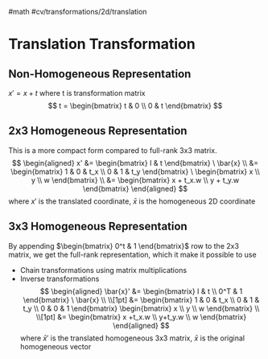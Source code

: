 #math #cv/transformations/2d/translation 
# Translation Transformation
## Non-Homogeneous Representation
$x' = x + t$ where t is transformation matrix
$$
t = 
\begin{bmatrix}
t & 0 \\
0 & t
\end{bmatrix}
$$

## 2x3 Homogeneous Representation
This is a more compact form compared to full-rank 3x3 matrix.
$$
\begin{aligned}
x' &= \begin{bmatrix} I & t \end{bmatrix} \ \bar{x} \\
   &= \begin{bmatrix} 1 & 0 & t_x \\ 0 & 1 & t_y \end{bmatrix} \ \begin{bmatrix} x \\ y \\ w \end{bmatrix} \\
   &= \begin{bmatrix} x + t_x.w \\ y + t_y.w \end{bmatrix}
\end{aligned}
$$
where $x'$ is the translated coordinate, $\bar{x}$ is the homogeneous 2D coordinate

## 3x3 Homogeneous Representation
By appending $\begin{bmatrix} 0^t & 1 \end{bmatrix}$ row to the 2x3 matrix, we get the full-rank representation, which it make it possible to use
- Chain transformations using matrix multiplications
- Inverse transformations
$$
\begin{aligned}
\bar{x}' &= \begin{bmatrix} I & t \\ 0^T & 1 \end{bmatrix} \ \bar{x} \\
		\\[1pt]
		 &= \begin{bmatrix} 
		 1 & 0 & t_x \\ 
		 0 & 1 & t_y \\ 
		 0 & 0 & 1 \end{bmatrix}
		 \begin{bmatrix}
		 x \\ y \\ w
		 \end{bmatrix}
		  \\
		\\[1pt]
		 &= \begin{bmatrix} 
		 x +t_x.w \\ y+t_y.w \\ w
		\end{bmatrix}
\end{aligned}
$$
where $\bar{x}'$ is the translated homogeneous 3x3 matrix, $\bar{x}$ is the original homogeneous vector